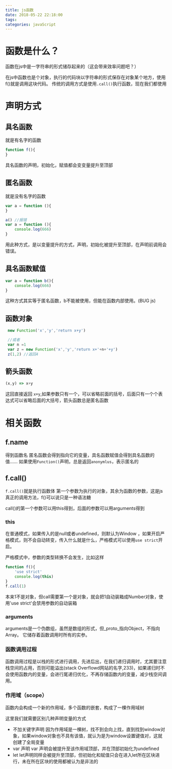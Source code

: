 ```yaml
---
title: js函数
date: 2018-05-22 22:18:00
tags: 
categories: javaScript
---
```

# 函数是什么？
函数在js中是一字符串的形式储存起来的（这会带来效率问题吧？）

在js中函数也是个对象，执行的代码块以字符串的形式保存在对象某个地方，使用f()就是调用这块代码。
传统的调用方式是使用`.call()`执行函数，现在我们都使用

# 声明方式

## 具名函数
就是有名字的函数
``` js
function f(){
}
```
具名函数的声明，初始化，赋值都会变变量提升至顶部

## 匿名函数
就是没有名字的函数
``` js
var a = function (){
}
```

``` js
a() //报错
var a = function (){
    console.log(666)
}
```
用此种方式，是以变量提升的方式，声明，初始化被提升至顶部，在声明前调用会错误。

## 具名函数赋值
``` js
var a = function b(){
    console.log(666)
}
```
这种方式其实等于匿名函数，b不能被使用，但能在函数内部使用。(BUG js)

## 函数对象
``` js 
 new Function('x','y','return x+y')

 //或者
 var n =1
 var z = new Function('x','y','return x+'+n+'+y')
 z(1,2) //返回4
```

## 箭头函数
``` js
(x,y) => x+y
```
这回直接返回 `x+y`,如果参数只有一个，可以省略前面的括号，后面只有一个个表达式可以省略后面的大括号，箭头函数总是匿名函数

# 相关函数
## f.name
得到函数名
匿名函数会得到指向它的变量，具名函数赋值会得到具名函数的值……
如果使用`Function()`声明，总是返回`anonymlus`，表示匿名的

## f.call()
`f.call()`就是执行函数体
第一个参数为执行的对象，其余为函数的参数，这是js真正的调用方法，f()可以说只是一种语法糖

call()的第一个参数可以用this得到，后面的参数可以用arguments得到
### this
在普通模式，如果传入的是null或者undefined，则默认为Window
，如果开启严格模式，则不会自动转变，传入什么就是什么，严格模式可以使用`use strict`开启。

严格模式中，参数的类型转换不会发生，比如这样
``` js
function f(){
    'use strict'
    console.log(this)
}
f.call(1)
```
本来1不是对象，但call需要第一个是对象，就会把1自动装箱成Number对象，使用'use strict'会禁用参数的自动装箱


### arguments
arguments是一个伪数组，虽然是数组的形式，但_proto_指向Object，不指向Array。
它储存着函数调用时所有的实参。

### 函数调用过程
函数调用过程是以栈的形式进行调用，先进后出，在我们递归调用时，尤其要注意栈空间的占用，否则可能溢出(stack Overflowd网站的名字,233)，如果递归时不会使用函数内的变量，会进行尾递归优化，不再存储函数内的变量，减少栈空间调用。

### 作用域（scope）
函数内会构成一个新的作用域，多个函数的嵌套，构成了一棵作用域树

这里我们就需要区别几种声明变量的方式 
* 不加关键字声明
    因为作用域是一棵树，找不到会向上找，直到找到window对象，如果window对象也不具有该值，就认为是为window设置键值对，这就创建了全局变量
* var 声明
    var 声明会被提升至该作用域顶部，并在顶部初始化为undefined
* let 
    let声明同样会被提升至顶部，但初始化和赋值只会在进入let所在区块进行，未在所在区块的使用都被认为是非法的



